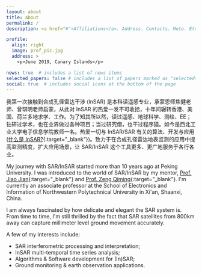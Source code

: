 ```yaml
---
layout: about
title: about
permalink: /
description: <a href="#">Affiliations</a>. Address. Contacts. Moto. Etc.

profile:
  align: right
  image: prof_pic.jpg
  address: >
    <p>June 2019, Canary Islands</p>

news: true  # includes a list of news items
selected_papers: false # includes a list of papers marked as "selected={true}"
social: true  # includes social icons at the bottom of the page
---
```


我第一次接触到合成孔径雷达干涉 (InSAR) 是本科读遥感专业，承蒙恩师焦健老师、曾琪明老师启蒙，从此对 InSAR 的热爱一发不可收拾，十年间辗转香港、美国、荷兰多地求学、工作。为了知其所以然，读过遥感、地球科学、测绘、EE；钻研过学术，也在业界做过各种项目；当过研究僧，也干过程序猿。如今是西北工业大学电子信息学院教师一名。热爱一切与 InSAR/SAR 有关的算法、开发与应用([什么是 InSAR?](https://www.construction.cam.ac.uk/news/sakthy-selvakumaran-tedx-talk){:target="\_blank"})。致力于在合成孔径雷达地表监测的应用中提高监测精度，扩大应用场景，让 SAR/InSAR 这个工具更多、更广地服务于各行各业。

My journey with SAR/InSAR started more than 10 years ago at Peking University. I was introduced to the world of SAR/InSAR by my mentor, [Prof. Jiao Jian](https://sess.pku.edu.cn/english/people/researcharea/remote/270018.htm){:target="\_blank"} and [Prof. Zeng Qiming](https://sess.pku.edu.cn/english/people/researcharea/remote/270016.htm){:target="\_blank"}. I'm currently an associate professor at the School of Electronics and Information of Northwestern Polytechnical University in Xi'an, Shaanxi, China.

I am always fascinated by how delicate and elegant the SAR system is. From time to time, I'm still thrilled by the fact that SAR satellites from 800km away can capture millimeter level ground movement accurately.

A few of my interests include:
  - SAR interferometric processing and interpretation;
  - InSAR multi-temporal time series analysis;
  - Algorithms & Software development for (In)SAR;
  - Ground monitoring & earth observation applications.